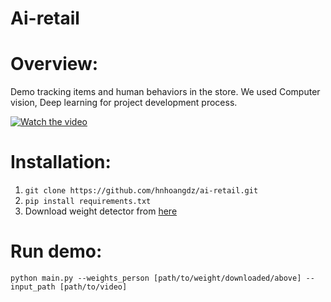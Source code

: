 # Ai-retail

# Overview:

Demo tracking items and human behaviors in the store. We used Computer vision, Deep learning for project development process.

[![Watch the video](https://www.youtube.com/watch?v=yeS8TJwBAFs)](https://www.youtube.com/watch?v=yeS8TJwBAFs)



# Installation:

1. `git clone https://github.com/hnhoangdz/ai-retail.git`
2. `pip install requirements.txt`
3. Download weight detector from [here](https://drive.google.com/drive/folders/11PmOwVpXVLfIWx3eDkFWJi-FWeEV7Puq)

# Run demo:

`python main.py --weights_person [path/to/weight/downloaded/above] --input_path [path/to/video]`